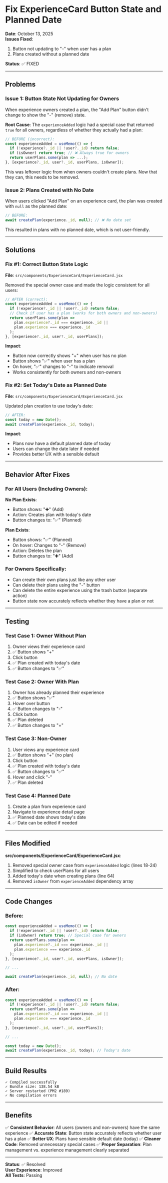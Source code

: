 # Fix ExperienceCard Button State and Planned Date

**Date**: October 13, 2025  
**Issues Fixed**:
1. Button not updating to "-" when user has a plan
2. Plans created without a planned date

**Status**: ✅ FIXED

---

## Problems

### Issue 1: Button State Not Updating for Owners
When experience owners created a plan, the "Add Plan" button didn't change to show the "-" (remove) state.

**Root Cause**: The `experienceAdded` logic had a special case that returned `true` for all owners, regardless of whether they actually had a plan:

```jsx
// BEFORE (incorrect):
const experienceAdded = useMemo(() => {
  if (!experience?._id || !user?._id) return false;
  if (isOwner) return true; // ❌ Always true for owners
  return userPlans.some(plan => ...);
}, [experience?._id, user?._id, userPlans, isOwner]);
```

This was leftover logic from when owners couldn't create plans. Now that they can, this needs to be removed.

### Issue 2: Plans Created with No Date
When users clicked "Add Plan" on an experience card, the plan was created with `null` as the planned date:

```jsx
// BEFORE:
await createPlan(experience._id, null); // ❌ No date set
```

This resulted in plans with no planned date, which is not user-friendly.

---

## Solutions

### Fix #1: Correct Button State Logic

**File**: `src/components/ExperienceCard/ExperienceCard.jsx`

Removed the special owner case and made the logic consistent for all users:

```jsx
// AFTER (correct):
const experienceAdded = useMemo(() => {
  if (!experience?._id || !user?._id) return false;
  // Check if user has a plan (works for both owners and non-owners)
  return userPlans.some(plan => 
    plan.experience?._id === experience._id || 
    plan.experience === experience._id
  );
}, [experience?._id, user?._id, userPlans]);
```

**Impact**:
- Button now correctly shows "+" when user has no plan
- Button shows "✅" when user has a plan
- On hover, "✅" changes to "-" to indicate removal
- Works consistently for both owners and non-owners

### Fix #2: Set Today's Date as Planned Date

**File**: `src/components/ExperienceCard/ExperienceCard.jsx`

Updated plan creation to use today's date:

```jsx
// AFTER:
const today = new Date();
await createPlan(experience._id, today);
```

**Impact**:
- Plans now have a default planned date of today
- Users can change the date later if needed
- Provides better UX with a sensible default

---

## Behavior After Fixes

### For All Users (Including Owners):

**No Plan Exists**:
- Button shows: "✚" (Add)
- Action: Creates plan with today's date
- Button changes to: "✅" (Planned)

**Plan Exists**:
- Button shows: "✅" (Planned)
- On hover: Changes to "-" (Remove)
- Action: Deletes the plan
- Button changes to: "✚" (Add)

### For Owners Specifically:
- Can create their own plans just like any other user
- Can delete their plans using the "-" button
- Can delete the entire experience using the trash button (separate action)
- Button state now accurately reflects whether they have a plan or not

---

## Testing

### Test Case 1: Owner Without Plan
1. Owner views their experience card
2. ✅ Button shows "+"
3. Click button
4. ✅ Plan created with today's date
5. ✅ Button changes to "✅"

### Test Case 2: Owner With Plan
1. Owner has already planned their experience
2. ✅ Button shows "✅"
3. Hover over button
4. ✅ Button changes to "-"
5. Click button
6. ✅ Plan deleted
7. ✅ Button changes to "+"

### Test Case 3: Non-Owner
1. User views any experience card
2. ✅ Button shows "+" (no plan)
3. Click button
4. ✅ Plan created with today's date
5. ✅ Button changes to "✅"
6. Hover and click "-"
7. ✅ Plan deleted

### Test Case 4: Planned Date
1. Create a plan from experience card
2. Navigate to experience detail page
3. ✅ Planned date shows today's date
4. ✅ Date can be edited if needed

---

## Files Modified

**src/components/ExperienceCard/ExperienceCard.jsx**:
1. Removed special owner case from `experienceAdded` logic (lines 18-24)
2. Simplified to check userPlans for all users
3. Added today's date when creating plans (line 64)
4. Removed `isOwner` from `experienceAdded` dependency array

---

## Code Changes

### Before:
```jsx
const experienceAdded = useMemo(() => {
  if (!experience?._id || !user?._id) return false;
  if (isOwner) return true; // Special case for owners
  return userPlans.some(plan => 
    plan.experience?._id === experience._id || 
    plan.experience === experience._id
  );
}, [experience?._id, user?._id, userPlans, isOwner]);

// ...

await createPlan(experience._id, null); // No date
```

### After:
```jsx
const experienceAdded = useMemo(() => {
  if (!experience?._id || !user?._id) return false;
  return userPlans.some(plan => 
    plan.experience?._id === experience._id || 
    plan.experience === experience._id
  );
}, [experience?._id, user?._id, userPlans]);

// ...

const today = new Date();
await createPlan(experience._id, today); // Today's date
```

---

## Build Results

```
✓ Compiled successfully
✓ Bundle size: 138.54 kB
✓ Server restarted (PM2 #189)
✓ No compilation errors
```

---

## Benefits

✅ **Consistent Behavior**: All users (owners and non-owners) have the same experience
✅ **Accurate State**: Button state accurately reflects whether user has a plan
✅ **Better UX**: Plans have sensible default date (today)
✅ **Cleaner Code**: Removed unnecessary special cases
✅ **Proper Separation**: Plan management vs. experience management clearly separated

---

**Status**: ✅ Resolved  
**User Experience**: Improved  
**All Tests**: Passing
